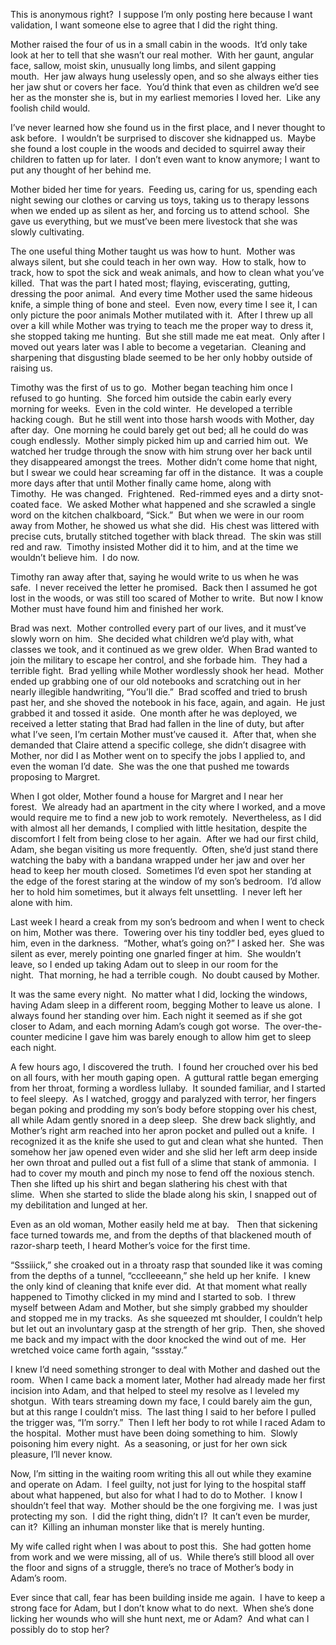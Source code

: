 This is anonymous right?  I suppose I’m only posting here because I want validation, I want someone else to agree that I did the right thing.  

Mother raised the four of us in a small cabin in the woods.  It’d only take look at her to tell that she wasn’t our real mother.  With her gaunt, angular face, sallow, moist skin, unusually long limbs, and silent gapping mouth.  Her jaw always hung uselessly open, and so she always either ties her jaw shut or covers her face.  You’d think that even as children we’d see her as the monster she is, but in my earliest memories I loved her.  Like any foolish child would.

I’ve never learned how she found us in the first place, and I never thought to ask before.  I wouldn’t be surprised to discover she kidnapped us.  Maybe she found a lost couple in the woods and decided to squirrel away their children to fatten up for later.  I don’t even want to know anymore; I want to put any thought of her behind me.  

Mother bided her time for years.  Feeding us, caring for us, spending each night sewing our clothes or carving us toys, taking us to therapy lessons when we ended up as silent as her, and forcing us to attend school.  She gave us everything, but we must’ve been mere livestock that she was slowly cultivating. 

The one useful thing Mother taught us was how to hunt.  Mother was always silent, but she could teach in her own way.  How to stalk, how to track, how to spot the sick and weak animals, and how to clean what you’ve killed.  That was the part I hated most; flaying, eviscerating, gutting, dressing the poor animal.  And every time Mother used the same hideous knife, a simple thing of bone and steel.  Even now, every time I see it, I can only picture the poor animals Mother mutilated with it.  After I threw up all over a kill while Mother was trying to teach me the proper way to dress it, she stopped taking me hunting.  But she still made me eat meat.  Only after I moved out years later was I able to become a vegetarian.  Cleaning and sharpening that disgusting blade seemed to be her only hobby outside of raising us.

Timothy was the first of us to go.  Mother began teaching him once I refused to go hunting.  She forced him outside the cabin early every morning for weeks.  Even in the cold winter.  He developed a terrible hacking cough.  But he still went into those harsh woods with Mother, day after day.  One morning he could barely get out bed; all he could do was cough endlessly.  Mother simply picked him up and carried him out.  We watched her trudge through the snow with him strung over her back until they disappeared amongst the trees.  Mother didn’t come home that night, but I swear we could hear screaming far off in the distance.  It was a couple more days after that until Mother finally came home, along with Timothy.  He was changed.  Frightened.  Red-rimmed eyes and a dirty snot-coated face.  We asked Mother what happened and she scrawled a single word on the kitchen chalkboard, “Sick.”  But when we were in our room away from Mother, he showed us what she did.  His chest was littered with precise cuts, brutally stitched together with black thread.  The skin was still red and raw.  Timothy insisted Mother did it to him, and at the time we wouldn’t believe him.  I do now.  

Timothy ran away after that, saying he would write to us when he was safe.  I never received the letter he promised.  Back then I assumed he got lost in the woods, or was still too scared of Mother to write.  But now I know Mother must have found him and finished her work.  

Brad was next.  Mother controlled every part of our lives, and it must’ve slowly worn on him.  She decided what children we’d play with, what classes we took, and it continued as we grew older.  When Brad wanted to join the military to escape her control, and she forbade him.  They had a terrible fight.  Brad yelling while Mother wordlessly shook her head.  Mother ended up grabbing one of our old notebooks and scratching out in her nearly illegible handwriting, “You’ll die.”  Brad scoffed and tried to brush past her, and she shoved the notebook in his face, again, and again.  He just grabbed it and tossed it aside.  One month after he was deployed, we received a letter stating that Brad had fallen in the line of duty, but after what I’ve seen, I’m certain Mother must’ve caused it.  After that, when she demanded that Claire attend a specific college, she didn’t disagree with Mother, nor did I as Mother went on to specify the jobs I applied to, and even the woman I’d date.  She was the one that pushed me towards proposing to Margret.  

When I got older, Mother found a house for Margret and I near her forest.  We already had an apartment in the city where I worked, and a move would require me to find a new job to work remotely.  Nevertheless, as I did with almost all her demands, I complied with little hesitation, despite the discomfort I felt from being close to her again.  After we had our first child, Adam, she began visiting us more frequently.  Often, she’d just stand there watching the baby with a bandana wrapped under her jaw and over her head to keep her mouth closed.  Sometimes I’d even spot her standing at the edge of the forest staring at the window of my son’s bedroom.  I’d allow her to hold him sometimes, but it always felt unsettling.  I never left her alone with him.  

Last week I heard a creak from my son’s bedroom and when I went to check on him, Mother was there.  Towering over his tiny toddler bed, eyes glued to him, even in the darkness.  “Mother, what’s going on?” I asked her.  She was silent as ever, merely pointing one gnarled finger at him.  She wouldn’t leave, so I ended up taking Adam out to sleep in our room for the night.  That morning, he had a terrible cough.  No doubt caused by Mother.  

It was the same every night.  No matter what I did, locking the windows, having Adam sleep in a different room, begging Mother to leave us alone.  I always found her standing over him. Each night it seemed as if she got closer to Adam, and each morning Adam’s cough got worse.  The over-the-counter medicine I gave him was barely enough to allow him get to sleep each night.  

A few hours ago, I discovered the truth.  I found her crouched over his bed on all fours, with her mouth gaping open.  A guttural rattle began emerging from her throat, forming a wordless lullaby.  It sounded familiar, and I started to feel sleepy.  As I watched, groggy and paralyzed with terror, her fingers began poking and prodding my son’s body before stopping over his chest, all while Adam gently snored in a deep sleep.  She drew back slightly, and Mother’s right arm reached into her apron pocket and pulled out a knife.  I recognized it as the knife she used to gut and clean what she hunted.  Then somehow her jaw opened even wider and she slid her left arm deep inside her own throat and pulled out a fist full of a slime that stank of ammonia.  I had to cover my mouth and pinch my nose to fend off the noxious stench. Then she lifted up his shirt and began slathering his chest with that slime.  When she started to slide the blade along his skin, I snapped out of my debilitation and lunged at her.  

Even as an old woman, Mother easily held me at bay.   Then that sickening face turned towards me, and from the depths of that blackened mouth of razor-sharp teeth, I heard Mother’s voice for the first time.  

“Sssiiick,” she croaked out in a throaty rasp that sounded like it was coming from the depths of a tunnel, “ccclleeeann,” she held up her knife.  I knew the only kind of cleaning that knife ever did.  At that moment what really happened to Timothy clicked in my mind and I started to sob.  I threw myself between Adam and Mother, but she simply grabbed my shoulder and stopped me in my tracks.  As she squeezed mt shoulder, I couldn’t help but let out an involuntary gasp at the strength of her grip.  Then, she shoved me back and my impact with the door knocked the wind out of me.  Her wretched voice came forth again, “ssstay.”

I knew I’d need something stronger to deal with Mother and dashed out the room.  When I came back a moment later, Mother had already made her first incision into Adam, and that helped to steel my resolve as I leveled my shotgun.  With tears streaming down my face, I could barely aim the gun, but at this range I couldn’t miss.  The last thing I said to her before I pulled the trigger was, “I’m sorry.”  Then I left her body to rot while I raced Adam to the hospital.  Mother must have been doing something to him.  Slowly poisoning him every night.  As a seasoning, or just for her own sick pleasure, I’ll never know. 

Now, I’m sitting in the waiting room writing this all out while they examine and operate on Adam.  I feel guilty, not just for lying to the hospital staff about what happened, but also for what I had to do to Mother.  I know I shouldn’t feel that way.  Mother should be the one forgiving me.  I was just protecting my son.  I did the right thing, didn’t I?  It can’t even be murder, can it?  Killing an inhuman monster like that is merely hunting.  

My wife called right when I was about to post this.  She had gotten home from work and we were missing, all of us.  While there’s still blood all over the floor and signs of a struggle, there’s no trace of Mother’s body in Adam’s room.  

Ever since that call, fear has been building inside me again.  I have to keep a strong face for Adam, but I don’t know what to do next.  When she’s done licking her wounds who will she hunt next, me or Adam?  And what can I possibly do to stop her?